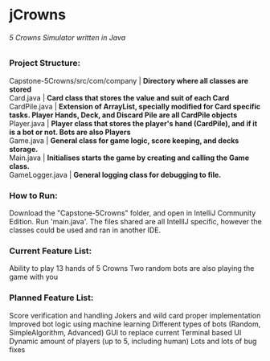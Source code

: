 # jCrowns 
###### 5 Crowns Simulator written in Java

### Project Structure:
Capstone-5Crowns/src/com/company | **Directory where all classes are stored** <br/>
Card.java  | **Card class that stores the value and suit of each Card** <br/>
CardPile.java | **Extension of ArrayList, specially modified for Card specific tasks. Player Hands, Deck, and Discard Pile are all CardPile objects**<br/>
Player.java | **Player class that stores the player's hand (CardPile), and if it is a bot or not. Bots are also Players**<br/>
Game.java | **General class for game logic, score keeping, and decks storage.**<br/>
Main.java | **Initialises starts the game by creating and calling the Game class.**<br/>
GameLogger.java | **General logging class for debugging to file.**<br/>

### How to Run:
Download the "Capstone-5Crowns" folder, and open in IntelliJ Community Edition.
Run 'main.java'.
The files shared are all IntellIJ specific, however the classes could be used and ran in another IDE.

### Current Feature List:
Ability to play 13 hands of 5 Crowns
Two random bots are also playing the game with you

### Planned Feature List:
Score verification and handling
Jokers and wild card proper implementation
Improved bot logic using machine learning
Different types of bots (Random, SimpleAlgorithm, Advanced)
GUI to replace current Terminal based UI
Dynamic amount of players (up to 5, including human)
Lots and lots of bug fixes


